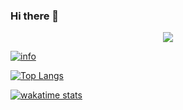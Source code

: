 ### Hi there 👋

<!--
**nanakura/nanakura** is a ✨ _special_ ✨ repository because its `README.md` (this file) appears on your GitHub profile.

Here are some ideas to get you started:

- 🔭 I’m currently working on ...
- 🌱 I’m currently learning ...
- 👯 I’m looking to collaborate on ...
- 🤔 I’m looking for help with ...
- 💬 Ask me about ...
- 📫 How to reach me: ...
- 😄 Pronouns: ...
- ⚡ Fun fact: ...
-->
<p align="center">
  <a href="https://github.com/pure-peace">
    <img src="https://github-profile-trophy.vercel.app/?username=nanakura&row=1&column=7&no-bg=true&margin-w=42"/>
  </a>
</p>

[![info](https://github-readme-stats.vercel.app/api?username=nanakura&show_icons=true&count_private=true&hide=prs&theme=vue&custom_title=💕%20Github%20Stats&count_private=true)](https://github.com/nanakura/nanakura)

[![Top Langs](https://github-readme-stats.vercel.app/api/top-langs/?username=nanakura&layout=compact&card_width=445&custom_title=😊%20Used%20Languages&langs_count=10)](https://github.com/nanakura/nanakura)

[![wakatime stats](https://github-readme-stats.vercel.app/api/wakatime?username=nanakura&custom_title=⌛%20TIME%20SPENT)](https://github.com/nanakura/nanakura)
